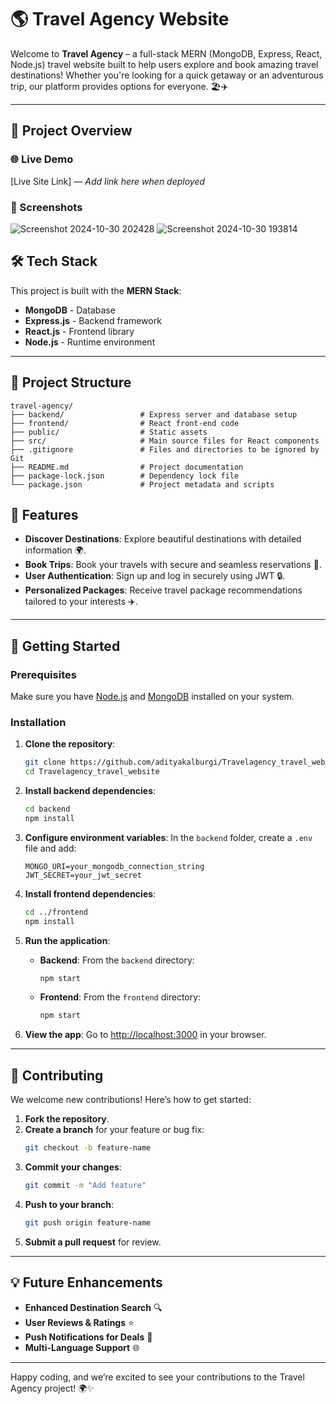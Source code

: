 

# 🌎 Travel Agency Website

Welcome to **Travel Agency** – a full-stack MERN (MongoDB, Express, React, Node.js) travel website built to help users explore and book amazing travel destinations! Whether you're looking for a quick getaway or an adventurous trip, our platform provides options for everyone. 🏖️✈️

---

## 🚀 Project Overview

### 🌐 Live Demo
[Live Site Link] — *Add link here when deployed*

### 📸 Screenshots
![Screenshot 2024-10-30 202428](https://github.com/user-attachments/assets/4b0db7cb-0eac-41b9-bf0a-507c4ec0124f)
![Screenshot 2024-10-30 193814](https://github.com/user-attachments/assets/3a4f18c1-8cae-479c-a033-d31800ec6d2d)


## 🛠️ Tech Stack

This project is built with the **MERN Stack**:

- **MongoDB** - Database
- **Express.js** - Backend framework
- **React.js** - Frontend library
- **Node.js** - Runtime environment

---

## 📂 Project Structure

```
travel-agency/
├── backend/                 # Express server and database setup
├── frontend/                # React front-end code
├── public/                  # Static assets
├── src/                     # Main source files for React components
├── .gitignore               # Files and directories to be ignored by Git
├── README.md                # Project documentation
├── package-lock.json        # Dependency lock file
└── package.json             # Project metadata and scripts
```

## 🎉 Features

- **Discover Destinations**: Explore beautiful destinations with detailed information 🌍.
- **Book Trips**: Book your travels with secure and seamless reservations 📅.
- **User Authentication**: Sign up and log in securely using JWT 🔒.
- **Personalized Packages**: Receive travel package recommendations tailored to your interests ✈️.

---

## 🚀 Getting Started

### Prerequisites

Make sure you have [Node.js](https://nodejs.org/) and [MongoDB](https://www.mongodb.com/try/download/community) installed on your system.

### Installation

1. **Clone the repository**:

   ```bash
   git clone https://github.com/adityakalburgi/Travelagency_travel_website.git
   cd Travelagency_travel_website
   ```

2. **Install backend dependencies**:

   ```bash
   cd backend
   npm install
   ```

3. **Configure environment variables**: In the `backend` folder, create a `.env` file and add:

   ```plaintext
   MONGO_URI=your_mongodb_connection_string
   JWT_SECRET=your_jwt_secret
   ```

4. **Install frontend dependencies**:

   ```bash
   cd ../frontend
   npm install
   ```

5. **Run the application**:

   - **Backend**: From the `backend` directory:
     ```bash
     npm start
     ```
   - **Frontend**: From the `frontend` directory:
     ```bash
     npm start
     ```

6. **View the app**: Go to [http://localhost:3000](http://localhost:3000) in your browser.

---

## 👥 Contributing

We welcome new contributions! Here’s how to get started:

1. **Fork the repository**.
2. **Create a branch** for your feature or bug fix:
   ```bash
   git checkout -b feature-name
   ```
3. **Commit your changes**:
   ```bash
   git commit -m "Add feature"
   ```
4. **Push to your branch**:
   ```bash
   git push origin feature-name
   ```
5. **Submit a pull request** for review.

---

## 💡 Future Enhancements

- **Enhanced Destination Search** 🔍
- **User Reviews & Ratings** ⭐
- **Push Notifications for Deals** 📲
- **Multi-Language Support** 🌐



---

Happy coding, and we’re excited to see your contributions to the Travel Agency project! 🌍✨
